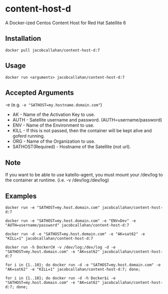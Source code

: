 # content-host-d
A Docker-ized Centos Content Host for Red Hat Satellite 6

Installation
------------
```docker pull jacobcallahan/content-host-d:7```

Usage
-----
```docker run <arguments> jacobcallahan/content-host-d:7```

Accepted Arguments
------------------
-e  (e.g. ```-e "SATHOST=my.hostname.domain.com"```)
 * AK - Name of the Activation Key to use.
 * AUTH - Satellite username and password. (AUTH=username/password)
 * ENV - Name of the Environment to use.
 * KILL - If this is not passed, then the container will be kept alive and goferd running.
 * ORG - Name of the Organization to use.
 * SATHOST(Required) - Hostname of the Satellite (not url).

Note
----
If you want to be able to use katello-agent, you must mount your /dev/log to the container at runtime. (i.e. -v /dev/log:/dev/log)

Examples
--------
```docker run -e "SATHOST=my.host.domain.com" jacobcallahan/content-host-d:7```

```docker run -e "SATHOST=my.host.domain.com" -e "ENV=Dev" -e "AUTH=username/password" jacobcallahan/content-host-d:7```

```docker run -d -e "SATHOST=my.host.domain.com" -e "AK=sat62" -e "KILL=1" jacobcallahan/content-host-d:7```

```docker run -h DockerCH -v /dev/log:/dev/log -d -e "SATHOST=my.host.domain.com" -e "AK=sat62" jacobcallahan/content-host-d:7```

```for i in {1..10}; do docker run -d -e "SATHOST=my.host.domain.com" -e "AK=sat62" -e "KILL=1" jacobcallahan/content-host-d:7; done;```

```for i in {1..10}; do docker run -d -h Docker$i -e "SATHOST=my.host.domain.com" -e "AK=sat62" jacobcallahan/content-host-d:7; done;```